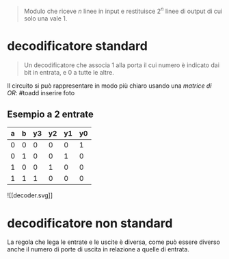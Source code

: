 > Modulo che riceve $n$ linee in input e restituisce $2^{n}$ linee di output di cui solo una vale 1.

# decodificatore standard

> Un decodificatore che associa 1 alla porta il cui numero è indicato dai bit in entrata, e 0 a tutte le altre.

Il circuito si può rappresentare in modo più chiaro usando una *matrice di OR*: #toadd inserire foto

## Esempio a 2 entrate

| a   | b   | y3  | y2  | y1  | y0  |
| --- | --- | --- | --- | --- | --- |
| 0   | 0   | 0   | 0   | 0   | 1   |
| 0   | 1   | 0   | 0   | 1   | 0   |
| 1   | 0   | 0   | 1   | 0   | 0   |
| 1   | 1   | 1   | 0   | 0   | 0   |
![[decoder.svg]]

# decodificatore non standard
La regola che lega le entrate e le uscite è diversa, come può essere diverso anche il numero di porte di uscita in relazione a quelle di entrata.